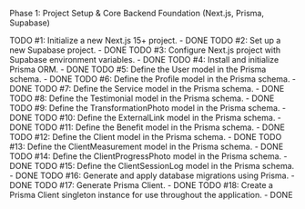 Phase 1: Project Setup & Core Backend Foundation (Next.js, Prisma, Supabase)

TODO #1: Initialize a new Next.js 15+ project. - DONE
TODO #2: Set up a new Supabase project. - DONE
TODO #3: Configure Next.js project with Supabase environment variables. - DONE
TODO #4: Install and initialize Prisma ORM. - DONE
TODO #5: Define the User model in the Prisma schema. - DONE
TODO #6: Define the Profile model in the Prisma schema. - DONE
TODO #7: Define the Service model in the Prisma schema. - DONE
TODO #8: Define the Testimonial model in the Prisma schema. - DONE
TODO #9: Define the TransformationPhoto model in the Prisma schema. - DONE
TODO #10: Define the ExternalLink model in the Prisma schema. - DONE
TODO #11: Define the Benefit model in the Prisma schema. - DONE
TODO #12: Define the Client model in the Prisma schema. - DONE
TODO #13: Define the ClientMeasurement model in the Prisma schema. - DONE
TODO #14: Define the ClientProgressPhoto model in the Prisma schema. - DONE
TODO #15: Define the ClientSessionLog model in the Prisma schema. - DONE
TODO #16: Generate and apply database migrations using Prisma. - DONE
TODO #17: Generate Prisma Client. - DONE
TODO #18: Create a Prisma Client singleton instance for use throughout the application. - DONE